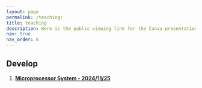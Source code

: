 ```yaml
---
layout: page
permalink: /teaching/
title: teaching
description: Here is the public viewing link for the Canva presentation used for educational guidance.
nav: true
nav_order: 6
---
```


## Develop
1. **[Microprocessor System - 2024/11/25](https://www.canva.com/design/DAGW_9sEf-k/Q3KKIuMkdunqsllXvyOpfg/view?utm_content=DAGW_9sEf-k&utm_campaign=designshare&utm_medium=link&utm_source=editor)**